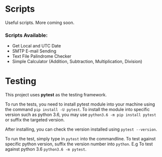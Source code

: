 # Scripts
Useful scripts. More coming soon. 
### Scripts Available:
* Get Local and UTC Date
* SMTP E-mail Sending
* Text File Palindrome Checker
* Simple Calculator (Addition, Subtraction, Multiplication, Division)

# Testing

This project uses __pytest__ as the testing framework.

To run the tests, you need to install pytest module into your machine using the command `pip install -U pytest`.
To install the module into specific version such as python 3.6, you may use `python3.6 -m pip install pytest` or suffix the targeted version.

After installing, you can check the version installed using `pytest --version`.

To run the test, simply type in `pytest` into the commandline. To test against specific python version, suffix the version number into  `python`. E.g To test against python 3.6 `python3.6 -m pytest`.
